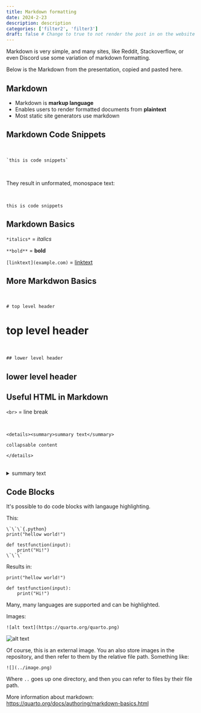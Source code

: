 ```yaml
---
title: Markdown formatting
date: 2024-2-23
description: description
categories: ['filter2', 'filter3']
draft: false # Change to true to not render the post in on the website
---
```



Markdown is very simple, and many sites, like Reddit, Stackoverflow, or even Discord use some variation of markdown formatting.

Below is the Markdown from the presentation, copied and pasted here. 


## Markdown

* Markdown is **markup language**
* Enables users to render formatted documents from **plaintext**
* Most static site generators use markdown


## Markdown Code Snippets

<br>

```
`this is code snippets`
```

<br>

They result in unformated, monospace text:

<br>

`this is code snippets`

## Markdown Basics

`*italics*` = *italics*

`**bold**` = **bold**

`[linktext](example.com)` = [linktext](example.com)

## More Markdwon Basics

<br>

`# top level header`

<h1>top level header</h1>

<br>

`## lower level header`

<h2>lower level header<h2>

## Useful HTML in Markdown

`<br>` = line break

<br>

```{.html}
<details><summary>summary text</summary>

collapsable content

</details>
```

<br>

<details><summary>summary text</summary>collapsable content</details>


## Code Blocks

It's possible to do code blocks with langauge highlighting.

This:

```{.default}
\`\`\`{.python}
print("hellow world!")

def testfunction(input):
    print("Hi!")
\`\`\`
```

Results in:

```{.python}
print("hellow world!")

def testfunction(input):
    print("Hi!")
```

Many, many languages are supported and can be highlighted.

Images:

`![alt text](https://quarto.org/quarto.png)`


![alt text](https://quarto.org/quarto.png)

Of course, this is an external image. You an also store images in the repository, and then refer to them by the relative file path. Something like:

`![](../image.png)`

Where `..` goes up one directory, and then you can refer to files by their file path.


More information about markdown: <https://quarto.org/docs/authoring/markdown-basics.html>